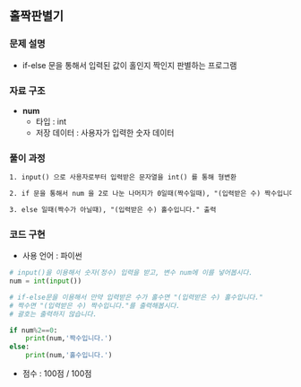 ## 홀짝판별기

### 문제 설명

- if-else 문을 통해서 입력된 값이 홀인지 짝인지 판별하는 프로그램

### 자료 구조

- **num**
    - 타입 : int
    - 저장 데이터 : 사용자가 입력한 숫자 데이터

### 풀이 과정

```txt
1. input() 으로 사용자로부터 입력받은 문자열을 int() 를 통해 형변환

2. if 문을 통해서 num 을 2로 나눈 나머지가 0일때(짝수일때), "(입력받은 수) 짝수입니다." 출력

3. else 일때(짝수가 아닐때), "(입력받은 수) 홀수입니다." 출력
```

### 코드 구현
- 사용 언어 : 파이썬

```python
# input()을 이용해서 숫자(정수) 입력을 받고, 변수 num에 이를 넣어봅시다.
num = int(input())

# if-else문을 이용해서 만약 입력받은 수가 홀수면 "(입력받은 수) 홀수입니다."
# 짝수면 "(입력받은 수) 짝수입니다."를 출력해봅시다.
# 괄호는 출력하지 않습니다.

if num%2==0:
    print(num,'짝수입니다.')
else:
    print(num,'홀수입니다.')
```

- 점수 : 100점 / 100점
